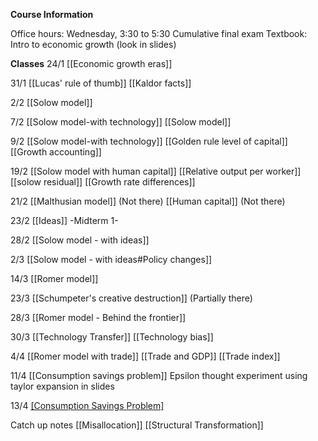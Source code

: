 **Course Information**

Office hours: Wednesday, 3:30 to 5:30
Cumulative final exam
Textbook: Intro to economic growth (look in slides)

**Classes**
24/1
[[Economic growth eras]]

31/1
[[Lucas' rule of thumb]]
[[Kaldor facts]]

2/2
[[Solow model]]

7/2
[[Solow model-with technology]]
[[Solow model]]

9/2
[[Solow model-with technology]]
[[Golden rule level of capital]]
[[Growth accounting]]

19/2
[[Solow model  with human capital]]
[[Relative output per worker]]
[[solow residual]]
[[Growth rate differences]]

21/2
[[Malthusian model]] (Not there)
[[Human capital]] (Not there)

23/2
[[Ideas]]
-Midterm 1-

28/2
[[Solow model - with ideas]]

2/3
[[Solow model - with ideas#Policy changes]]

14/3
[[Romer model]]

23/3
[[Schumpeter's creative destruction]] (Partially there)

28/3
[[Romer model - Behind the frontier]]

30/3
[[Technology Transfer]]
[[Technology bias]]

4/4
[[Romer model with trade]]
[[Trade and GDP]] 
[[Trade index]]

11/4
[[Consumption savings problem]]
Epsilon thought experiment using taylor expansion in slides

13/4
[[Consumption Savings Problem]](contd.)

Catch up notes
[[Misallocation]]
[[Structural Transformation]]
